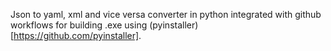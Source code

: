 Json to yaml, xml and vice versa converter in python integrated with github workflows for building .exe using (pyinstaller)[https://github.com/pyinstaller].

